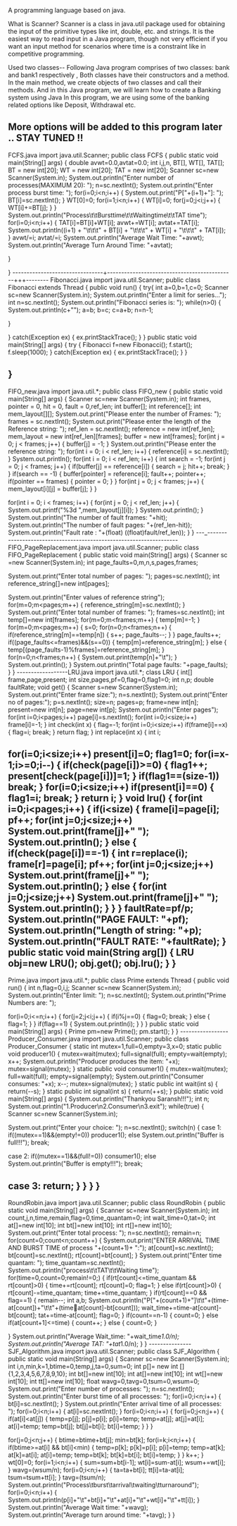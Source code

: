 A programming language based on java.

What is Scanner? 
Scanner is a class in java.util package used for obtaining the input of the primitive types like int, double, etc. and strings. It is the easiest way to read input in a Java program, though not very efficient if you want an input method for scenarios where time is a constraint like in competitive programming.

Used two classes--
Following Java program comprises of two classes: bank and bank1 respectively , Both classes have their constructors and a method. In the main method, we create objects of two classes and call their methods.
And in this Java program, we will learn how to create a Banking system using Java
In this program, we are using some of the banking related options like Deposit, Withdrawal etc.

More options will be added to this program later ..
STAY TUNED !!
-----------------------------------------------------

FCFS.java
import java.util.Scanner;
public class FCFS {
 public static void main(String[] args) 
 {
 double avwt=0.0,avtat=0.0; 
 int i,j,n, BT[], WT[], TAT[];
 BT = new int[20];
 WT = new int[20];
 TAT = new int[20];
 Scanner sc=new Scanner(System.in);
 System.out.println("Enter number of processes(MAXIMUM 20): ");
 n=sc.nextInt();
 System.out.println("Enter process burst time: ");
 for(i=0;i<n;i++)
 {
 System.out.print("P["+(i+1)+"]: ");
 BT[i]=sc.nextInt();
 }
 WT[0]=0;
 for(i=1;i<n;i++)
 {
 WT[i]=0;
 for(j=0;j<i;j++)
 {
 WT[i]+=BT[j];
 }
 }
 System.out.println("Process\t\tBursttime\t\tWaitingtime\t\tTAT time");
 for(i=0;i<n;i++)
 {
 TAT[i]=BT[i]+WT[i];
 avwt+=WT[i];
 avtat+=TAT[i];
 System.out.println((i+1) + "\t\t\t" + BT[i] + "\t\t\t" + WT[i] + "\t\t\t" + TAT[i]);
 }
 avwt/=i;
 avtat/=i;
 System.out.println("Average Wait Time: "+avwt);
System.out.println("Average Turn Around Time: "+avtat);
 
 }
 
}
--------------------------------+---------------------------------------------+++--------
Fibonacci.java
import java.util.Scanner;
public class Fibonacci extends Thread
{
 public void run()
 {
 try{
 int a=0,b=1,c=0;
 Scanner sc=new Scanner(System.in);
 System.out.println("Enter a limit for series...");
 int n=sc.nextInt();
 System.out.println("Fibonacci series is: ");
 while(n>0)
 {
 System.out.println(c+"");
 a=b;
 b=c;
 c=a+b;
 n=n-1;
 
 }
 
 }
 catch(Exception ex)
 {
 ex.printStackTrace();
 }
 }
 public static void main(String[] args) {
 try
 {
 Fibonacci f=new Fibonacci();
 f.start();
 f.sleep(1000);
 }
 catch(Exception ex)
 {
 ex.printStackTrace();
}
 }
 
}
------------------------------------------------
FIFO_new.java
import java.util.*;
public class FIFO_new {
 public static void main(String[] args)
 {
 Scanner sc=new Scanner(System.in);
 int frames, pointer = 0, hit = 0, fault = 0,ref_len;
 int buffer[];
 int reference[];
 int mem_layout[][];
 System.out.print("Please enter the number of Frames: ");
 frames = sc.nextInt();
 System.out.print("Please enter the length of the Reference string: ");
 ref_len = sc.nextInt();
 reference = new int[ref_len];
 mem_layout = new int[ref_len][frames];
 buffer = new int[frames];
 for(int j = 0; j < frames; j++)
 {
 buffer[j] = -1;
 }
 System.out.println("Please enter the reference string: ");
 for(int i = 0; i < ref_len; i++)
 {
 reference[i] = sc.nextInt();
 }
 System.out.println();
 for(int i = 0; i < ref_len; i++)
 {
 int search = -1;
 for(int j = 0; j < frames; j++)
 {
 if(buffer[j] == reference[i])
 {
 search = j;
 hit++;
 break;
 } 
 }
 if(search == -1)
{
 buffer[pointer] = reference[i];
 fault++;
 pointer++;
 if(pointer == frames)
 {
 pointer = 0;
 }
 }
 for(int j = 0; j < frames; j++)
 {
 mem_layout[i][j] = buffer[j];
 }
 }
 
 for(int i = 0; i < frames; i++)
 {
 for(int j = 0; j < ref_len; j++)
 {
 System.out.printf("%3d ",mem_layout[j][i]);
 }
 System.out.println();
 }
 System.out.println("The number of fault frames: "+hit);
 System.out.println("The number of fault pages: "+(ref_len-hit));
 System.out.println("Fault rate : "+(float) ((float)fault/ref_len));
 } }
---_-------------------------------------------------------------------
FIFO_PageReplacement.java
import java.util.Scanner;
public class FIFO_PageReplacement {
 public static void main(String[] args) 
 {
 Scanner sc =new Scanner(System.in);
 int page_faults=0,m,n,s,pages,frames;
 
 System.out.print("Enter total number of pages: ");
 pages=sc.nextInt();
 int reference_string[]=new int[pages];
 
 System.out.println("Enter values of reference string");
 for(m=0;m<pages;m++)
 {
 reference_string[m]=sc.nextInt();
 }
 System.out.print("Enter total number of frames: ");
 frames=sc.nextInt();
 int temp[]=new int[frames];
 for(m=0;m<frames;m++)
 {
 temp[m]=-1;
 }
 for(m=0;m<pages;m++)
 {
 s=0;
 for(n=0;n<frames;n++)
 {
 if(reference_string[m]==temp[n])
 {
 s++;
 page_faults--;
 }
 }
 page_faults++;
 if((page_faults<=frames)&&(s==0))
 {
 temp[m]=reference_string[m];
}
 else
 {
 temp[(page_faults-1)%frames]=reference_string[m];
 }
 for(n=0;n<frames;n++)
 {
 System.out.print(temp[n]+"\t");
 }
 System.out.println();
 }
 System.out.println("Total page faults: "+page_faults);
 } 
}
------------------LRU.java
import java.util.*;
class LRU
{
 int[] frame,page,present;
 int size,pages,pf=0,flag=0,flag1=0;
 int n,p;
 double faultRate;
 void get()
 {
 Scanner s=new Scanner(System.in);
 System.out.print("Enter frame size:");
 n=s.nextInt();
 System.out.print("Enter no of pages:");
 p=s.nextInt();
 size=n;
 pages=p;
 frame=new int[n];
 present=new int[n];
 page=new int[p];
 System.out.println("Enter pages");
 for(int i=0;i<pages;i++)
 page[i]=s.nextInt();
 for(int i=0;i<size;i++)
 frame[i]=-1;
 }
 int check(int x)
 {
 flag=-1;
 for(int i=0;i<size;i++)
 if(frame[i]==x)
 {
 flag=i;
 break;
 }
 return flag;
 }
 int replace(int x)
 {
 int i;

for(i=0;i<size;i++)
 present[i]=0;
 flag1=0;
 for(i=x-1;i>=0;i--)
 {
 if(check(page[i])>=0)
 {
 flag1++;
 present[check(page[i])]=1;
 }
 if(flag1==(size-1)) 
 break;
 }
 for(i=0;i<size;i++)
 if(present[i]==0)
 {
 flag1=i;
 break;
 }
 return i;
 }
 void lru()
 {
 for(int i=0;i<pages;i++)
 {
 if(i<size)
 {
 frame[i]=page[i];
 pf++;
 for(int j=0;j<size;j++)
 System.out.print(frame[j]+" ");
 System.out.println();
 }
 else
 {
 if(check(page[i])==-1)
 {
 int r=replace(i);
 frame[r]=page[i];
 pf++;
 for(int j=0;j<size;j++)
System.out.print(frame[j]+" ");
 System.out.println();
 }
 else
 {
 for(int j=0;j<size;j++)
 System.out.print(frame[j]+" ");
 System.out.println();
 }
 }
 }
 faultRate=pf/p;
 System.out.println("PAGE FAULT: "+pf);
 System.out.println("Length of string: "+p);
 System.out.println("FAULT RATE: "+faultRate);
 }
 public static void main(String arg[])
 {
 LRU obj=new LRU();
 obj.get();
 obj.lru();
 }
}
----------------------------------------------------
Prime.java
import java.util.*;
public class Prime extends Thread
{
 public void run()
 {
 int n,flag=0,i,j;
 Scanner sc=new Scanner(System.in);
 System.out.println("Enter limit: ");
 n=sc.nextInt();
 System.out.println("Prime Numbers are: ");
 
 for(i=0;i<=n;i++)
 {
 for(j=2;j<i;j++)
 {
 if(i%j==0)
 {
 flag=0;
 break;
 }
 else
 {
 flag=1;
 }
 }
 if(flag==1)
 {
 System.out.println(i);
 }
 }
 }
 public static void main(String[] args) {
 Prime pm=new Prime();
 pm.start();
 } 
}
-----------------Producer_Consumer.java
import java.util.Scanner;
public class Producer_Consumer 
{
 static int mutex=1,full=0,empty=3,x=0;
 static public void producer1()
 {
 mutex=wait(mutex);
 full=signal(full);
 empty=wait(empty);
 x++;
 System.out.println("Producer produces the item: "+x);
 mutex=signal(mutex);
 }
 static public void consumer1()
 {
 mutex=wait(mutex);
 full=wait(full);
 empty=signal(empty);
 System.out.println("Consumer consumes: "+x);
 x--;
 mutex=signal(mutex);
 }
 static public int wait(int s)
 {
 return(--s);
 }
 static public int signal(int s)
 {
 return(++s);
 }
 public static void main(String[] args) {
 System.out.println("Thankyou Saransh!!!");
 int n;
 System.out.println("1.Producer\n2.Consumer\n3.exit");
 while(true)
 {
 Scanner sc=new Scanner(System.in);

System.out.print("Enter your choice: ");
 n=sc.nextInt();
 switch(n)
 {
 case 1: 
 if((mutex==1)&&(empty!=0))
 producer1();
 else
 System.out.println("Buffer is full!!!");
 break;
 
 case 2: 
 if((mutex==1)&&(full!=0))
 consumer1();
 else
 System.out.println("Buffer is empty!!!");
 break;
 
 case 3: 
 return;
 }
 }
 }
}
----------------------------------------------
RoundRobin.java
import java.util.Scanner;
public class RoundRobin 
{
 public static void main(String[] args) 
 { 
 Scanner sc=new Scanner(System.in);
 int count,j,n,time,remain,flag=0,time_quantam=0;
 int wait_time=0,tat=0;
 int at[]=new int[10];
 int bt[]=new int[10]; 
 int rt[]=new int[10]; 
 System.out.print("Enter total process: ");
 n=sc.nextInt();
 remain=n;
 for(count=0;count<n;count++)
 {
 System.out.print("ENTER ARRIVAL TIME AND BURST TIME of process 
"+(count+1)+ ":");
 at[count]=sc.nextInt();
 bt[count]=sc.nextInt();
 rt[count]=bt[count];
 }
 System.out.print("Enter time quantam: ");
 time_quantam=sc.nextInt();
 System.out.println("process\t\tTAT\t\tWaiting time");
 for(time=0,count=0;remain!=0;)
 {
 if(rt[count]<=time_quantam && rt[count]>0)
 {
 time+=rt[count];
 rt[count]=0;
 flag=1;
 }
 else if(rt[count]>0)
 {
 rt[count]-=time_quantam;
 time+=time_quantam;
 }
 if(rt[count]==0 && flag==1)
 {
 remain--;
 int a,b;
 System.out.println("P["+(count+1)+"]\t\t"+(time-at[count])+"\t\t"+(time￾at[count]-bt[count]));
 wait_time+=time-at[count]-bt[count];
 tat+=time-at[count];
 flag=0;
 }
 if(count==n-1)
 {
 count=0;
 }
 else if(at[count+1]<=time)
 {
 count++;
 }
 else
 {
 count=0;
 }
 
 }
 System.out.println("Average Wait_time: "+wait_time*1.0/n);
 System.out.println("Average TAT: "+tat*1.0/n);
 }
}
---------------SJF_Algorithm.java
import java.util.Scanner;
public class SJF_Algorithm {
 public static void main(String[] args) 
 {
 Scanner sc=new Scanner(System.in);
 int i,n,min,k=1,btime=0,temp,j,ta=0,sum=0;
 int p[]= new int [] {1,2,3,4,5,6,7,8,9,10};
 int bt[]=new int[10];
 int at[]=new int[10];
 int wt[]=new int[10];
 int tt[]=new int[10];
 float wavg=0,tavg=0,tsum=0,wsum=0;
 System.out.print("Enter number of processes: ");
 n=sc.nextInt();
 System.out.println("Enter burst time of all processes: ");
 for(i=0;i<n;i++)
 {
 bt[i]=sc.nextInt();
 }
 System.out.println("Enter arrival time of all processes: ");
 for(i=0;i<n;i++)
 {
 at[i]=sc.nextInt();
 }
 for(i=0;i<n;i++)
 {
 for(j=0;j<n;j++)
 {
 if(at[i]<at[j])
 {
 temp=p[j];
 p[j]=p[i];
 p[i]=temp;
 temp=at[j];
 at[j]=at[i];
 at[i]=temp;
 temp=bt[j];
bt[j]=bt[i];
 bt[i]=temp;
 }
 }
 }
 
 for(j=0;j<n;j++)
 {
 btime=btime+bt[j];
 min=bt[k];
 for(i=k;i<n;i++)
 {
 if(btime>=at[i] && bt[i]<min)
 {
 temp=p[k];
 p[k]=p[i];
 p[i]=temp;
 temp=at[k];
 at[k]=at[i];
 at[i]=temp;
 temp=bt[k];
 bt[k]=bt[i];
 bt[i]=temp;
 }
 }
 k++;
 }
 wt[0]=0;
 for(i=1;i<n;i++)
 {
 sum=sum+bt[i-1];
 wt[i]=sum-at[i];
 wsum+=wt[i];
 }
 wavg=(wsum/n);
 for(i=0;i<n;i++)
 {
 ta=ta+bt[i];
 tt[i]=ta-at[i];
 tsum=tsum+tt[i];
 }
 tavg=(tsum/n);
 System.out.println("Process\tburst\tarrival\twaiting\tturnaround");
 for(i=0;i<n;i++)
 {
 System.out.println(p[i]+"\t"+bt[i]+"\t"+at[i]+"\t"+wt[i]+"\t"+tt[i]);
 }
 System.out.println("Average Wait time: "+wavg);
 System.out.println("Average turn around time: "+tavg);
 }
}


